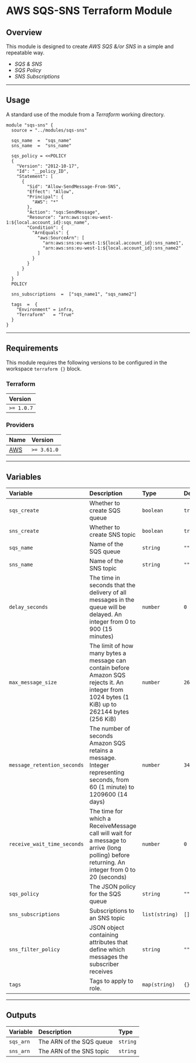 # AWS SQS-SNS Terraform Module

## Overview

This module is designed to create _AWS SQS &/or SNS_ in a simple and repeatable way.  

- _SQS & SNS_
- _SQS Policy_
- _SNS Subscriptions_

---

## Usage

A standard use of the module from a _Terraform_ working directory.

```
module "sqs-sns" {
  source = "../modules/sqs-sns"
  
  sqs_name  =  "sqs_name"
  sns_name  =  "sns_name"

  sqs_policy = <<POLICY
  {
    "Version": "2012-10-17",
    "Id": "__policy_ID",
    "Statement": [
      {
        "Sid": "Allow-SendMessage-From-SNS",
        "Effect": "Allow",
        "Principal": {
          "AWS": "*"
        },
        "Action": "sqs:SendMessage",
        "Resource": "arn:aws:sqs:eu-west-1:${local.account_id}:sqs_name",
        "Condition": {
          "ArnEquals": {
            "aws:SourceArn": [
              "arn:aws:sns:eu-west-1:${local.account_id}:sns_name1",
              "arn:aws:sns:eu-west-1:${local.account_id}:sns_name2"
            ]  
          }
        }
      }
    ]
  }
  POLICY

  sns_subscriptions  =  ["sqs_name1", "sqs_name2"]

  tags  =  {
    "Environment" = infra,
    "Terraform"   = "True"
  }
}

```

---

## Requirements

This module requires the following versions to be configured in the workspace `terraform {}` block.

### Terraform

| **Version** |
| :---------- |
| `>= 1.0.7` |

### Providers

| **Name**                                                            | **Version** |
| :------------------------------------------------------------------ | :---------- |
| [AWS](https://registry.terraform.io/providers/hashicorp/aws/latest) | `>= 3.61.0`  |

---

## Variables

| **Variable**      | **Description**                                                     | **Type**       | **Default** |
| :---------------- | :------------------------------------------------------------------ | :------------- | :---------- |
| `sqs_create`            | Whether to create SQS queue                                           | `boolean`       | `true`       |
| `sns_create`     | Whether to create SNS topic                                    | `boolean`       | `true`        |
| `sqs_name`    | Name of the SQS queue                                    | `string`         | `""`      |
| `sns_name`          | Name of the SNS topic                                | `string`       | `""`       |
| `delay_seconds`       | The time in seconds that the delivery of all messages in the queue will be delayed. An integer from 0 to 900 (15 minutes)             | `number` | `0`       |
| `max_message_size`       | The limit of how many bytes a message can contain before Amazon SQS rejects it. An integer from 1024 bytes (1 KiB) up to 262144 bytes (256 KiB) | `number`       | `262144`       |
| `message_retention_seconds` | The number of seconds Amazon SQS retains a message. Integer representing seconds, from 60 (1 minute) to 1209600 (14 days)      | `number`       | `345600`       |
| `receive_wait_time_seconds`            | The time for which a ReceiveMessage call will wait for a message to arrive (long polling) before returning. An integer from 0 to 20 (seconds)                                              | `number`  | `0`        |
| `sqs_policy`            | The JSON policy for the SQS queue                                              | `string`  | `""`        |
| `sns_subscriptions`            | Subscriptions to an SNS topic                                              | `list(string)`  | `[]`        |
| `sns_filter_policy`            | JSON object containing attributes that define which messages the subscriber receives                                              | `string`  | `""`        |
| `tags`            | Tags to apply to role.                                              | `map(string)`  | `{}`        |


---

## Outputs

| **Variable** | **Description**                                     | **Type** |
| :----------- | :-------------------------------------------------- | :------- |
| `sqs_arn`         | The ARN of the SQS queue                               | `string` |
| `sns_arn`       | The ARN of the SNS topic                               | `string` |